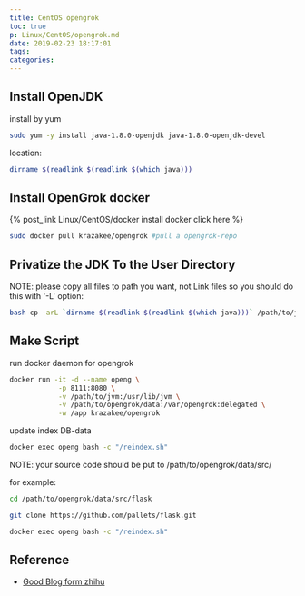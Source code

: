 ```yaml
---
title: CentOS opengrok
toc: true
p: Linux/CentOS/opengrok.md
date: 2019-02-23 18:17:01
tags:
categories:
---
```


## Install OpenJDK

install by yum
```bash
sudo yum -y install java-1.8.0-openjdk java-1.8.0-openjdk-devel
```

location:
```bash
dirname $(readlink $(readlink $(which java)))
```


## Install OpenGrok docker

{% post_link Linux/CentOS/docker install docker click here %}

```bash
sudo docker pull krazakee/opengrok #pull a opengrok-repo
```

## Privatize the JDK To the User Directory

NOTE: please copy all files to path you want, not Link files
so you should do this with '-L' option:
```bash
bash cp -arL `dirname $(readlink $(readlink $(which java)))` /path/to/jvm
```


## Make Script

run docker daemon for opengrok
```bash
docker run -it -d --name openg \
            -p 8111:8080 \
            -v /path/to/jvm:/usr/lib/jvm \
            -v /path/to/opengrok/data:/var/opengrok:delegated \
            -w /app krazakee/opengrok
```

update index DB-data
```bash
docker exec openg bash -c "/reindex.sh"
```

NOTE: your source code should be put to /path/to/opengrok/data/src/

for example: 
```bash
cd /path/to/opengrok/data/src/flask

git clone https://github.com/pallets/flask.git

docker exec openg bash -c "/reindex.sh"
```

## Reference
- [Good Blog form zhihu](https://zhuanlan.zhihu.com/p/32568717)
